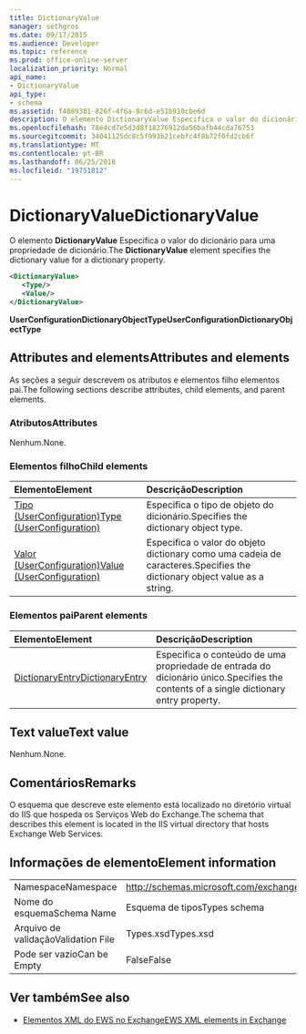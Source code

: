```yaml
---
title: DictionaryValue
manager: sethgros
ms.date: 09/17/2015
ms.audience: Developer
ms.topic: reference
ms.prod: office-online-server
localization_priority: Normal
api_name:
- DictionaryValue
api_type:
- schema
ms.assetid: f4089381-826f-4f6a-8c6d-e51b910cbe6d
description: O elemento DictionaryValue Especifica o valor do dicionário para uma propriedade de dicionário.
ms.openlocfilehash: 78e4cd7e5d3d8f18276912da56bafb44cda76753
ms.sourcegitcommit: 34041125dc8c5f993b21cebfc4f8b72f0fd2cb6f
ms.translationtype: MT
ms.contentlocale: pt-BR
ms.lasthandoff: 06/25/2018
ms.locfileid: "19751812"
---
```

# <a name="dictionaryvalue"></a><span data-ttu-id="30381-103">DictionaryValue</span><span class="sxs-lookup"><span data-stu-id="30381-103">DictionaryValue</span></span>

<span data-ttu-id="30381-104">O elemento **DictionaryValue** Especifica o valor do dicionário para uma propriedade de dicionário.</span><span class="sxs-lookup"><span data-stu-id="30381-104">The **DictionaryValue** element specifies the dictionary value for a dictionary property.</span></span> 
  
```xml
<DictionaryValue>
   <Type/>
   <Value/>
</DictionaryValue>
```

 <span data-ttu-id="30381-105">**UserConfigurationDictionaryObjectType**</span><span class="sxs-lookup"><span data-stu-id="30381-105">**UserConfigurationDictionaryObjectType**</span></span>
## <a name="attributes-and-elements"></a><span data-ttu-id="30381-106">Attributes and elements</span><span class="sxs-lookup"><span data-stu-id="30381-106">Attributes and elements</span></span>

<span data-ttu-id="30381-107">As seções a seguir descrevem os atributos e elementos filho elementos pai.</span><span class="sxs-lookup"><span data-stu-id="30381-107">The following sections describe attributes, child elements, and parent elements.</span></span>
  
### <a name="attributes"></a><span data-ttu-id="30381-108">Atributos</span><span class="sxs-lookup"><span data-stu-id="30381-108">Attributes</span></span>

<span data-ttu-id="30381-109">Nenhum.</span><span class="sxs-lookup"><span data-stu-id="30381-109">None.</span></span>
  
### <a name="child-elements"></a><span data-ttu-id="30381-110">Elementos filho</span><span class="sxs-lookup"><span data-stu-id="30381-110">Child elements</span></span>

|<span data-ttu-id="30381-111">**Elemento**</span><span class="sxs-lookup"><span data-stu-id="30381-111">**Element**</span></span>|<span data-ttu-id="30381-112">**Descrição**</span><span class="sxs-lookup"><span data-stu-id="30381-112">**Description**</span></span>|
|:-----|:-----|
|[<span data-ttu-id="30381-113">Tipo (UserConfiguration)</span><span class="sxs-lookup"><span data-stu-id="30381-113">Type (UserConfiguration)</span></span>](type-userconfiguration.md) <br/> |<span data-ttu-id="30381-114">Especifica o tipo de objeto do dicionário.</span><span class="sxs-lookup"><span data-stu-id="30381-114">Specifies the dictionary object type.</span></span>  <br/> |
|[<span data-ttu-id="30381-115">Valor (UserConfiguration)</span><span class="sxs-lookup"><span data-stu-id="30381-115">Value (UserConfiguration)</span></span>](value-userconfiguration.md) <br/> |<span data-ttu-id="30381-116">Especifica o valor do objeto dictionary como uma cadeia de caracteres.</span><span class="sxs-lookup"><span data-stu-id="30381-116">Specifies the dictionary object value as a string.</span></span>  <br/> |
   
### <a name="parent-elements"></a><span data-ttu-id="30381-117">Elementos pai</span><span class="sxs-lookup"><span data-stu-id="30381-117">Parent elements</span></span>

|<span data-ttu-id="30381-118">**Elemento**</span><span class="sxs-lookup"><span data-stu-id="30381-118">**Element**</span></span>|<span data-ttu-id="30381-119">**Descrição**</span><span class="sxs-lookup"><span data-stu-id="30381-119">**Description**</span></span>|
|:-----|:-----|
|[<span data-ttu-id="30381-120">DictionaryEntry</span><span class="sxs-lookup"><span data-stu-id="30381-120">DictionaryEntry</span></span>](dictionaryentry.md) <br/> |<span data-ttu-id="30381-121">Especifica o conteúdo de uma propriedade de entrada do dicionário único.</span><span class="sxs-lookup"><span data-stu-id="30381-121">Specifies the contents of a single dictionary entry property.</span></span>  <br/> |
   
## <a name="text-value"></a><span data-ttu-id="30381-122">Text value</span><span class="sxs-lookup"><span data-stu-id="30381-122">Text value</span></span>

<span data-ttu-id="30381-123">Nenhum.</span><span class="sxs-lookup"><span data-stu-id="30381-123">None.</span></span>
  
## <a name="remarks"></a><span data-ttu-id="30381-124">Comentários</span><span class="sxs-lookup"><span data-stu-id="30381-124">Remarks</span></span>

<span data-ttu-id="30381-125">O esquema que descreve este elemento está localizado no diretório virtual do IIS que hospeda os Serviços Web do Exchange.</span><span class="sxs-lookup"><span data-stu-id="30381-125">The schema that describes this element is located in the IIS virtual directory that hosts Exchange Web Services.</span></span>
  
## <a name="element-information"></a><span data-ttu-id="30381-126">Informações de elemento</span><span class="sxs-lookup"><span data-stu-id="30381-126">Element information</span></span>

|||
|:-----|:-----|
|<span data-ttu-id="30381-127">Namespace</span><span class="sxs-lookup"><span data-stu-id="30381-127">Namespace</span></span>  <br/> |http://schemas.microsoft.com/exchange/services/2006/types  <br/> |
|<span data-ttu-id="30381-128">Nome do esquema</span><span class="sxs-lookup"><span data-stu-id="30381-128">Schema Name</span></span>  <br/> |<span data-ttu-id="30381-129">Esquema de tipos</span><span class="sxs-lookup"><span data-stu-id="30381-129">Types schema</span></span>  <br/> |
|<span data-ttu-id="30381-130">Arquivo de validação</span><span class="sxs-lookup"><span data-stu-id="30381-130">Validation File</span></span>  <br/> |<span data-ttu-id="30381-131">Types.xsd</span><span class="sxs-lookup"><span data-stu-id="30381-131">Types.xsd</span></span>  <br/> |
|<span data-ttu-id="30381-132">Pode ser vazio</span><span class="sxs-lookup"><span data-stu-id="30381-132">Can be Empty</span></span>  <br/> |<span data-ttu-id="30381-133">False</span><span class="sxs-lookup"><span data-stu-id="30381-133">False</span></span>  <br/> |
   
## <a name="see-also"></a><span data-ttu-id="30381-134">Ver também</span><span class="sxs-lookup"><span data-stu-id="30381-134">See also</span></span>

- [<span data-ttu-id="30381-135">Elementos XML do EWS no Exchange</span><span class="sxs-lookup"><span data-stu-id="30381-135">EWS XML elements in Exchange</span></span>](ews-xml-elements-in-exchange.md)

